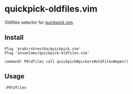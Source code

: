# quickpick-oldfiles.vim

Oldfiles selector for [quickpick.vim](https://github.com/prabirshrestha/quickpick.vim).

## Install

```
Plug 'prabirshrestha/quickpick.vim'
Plug 'ansanloms/quickpick-oldfiles.vim'

command! POldfiles call quickpick#pickers#oldfiles#open()
```

## Usage

```
:POldfiles
```
